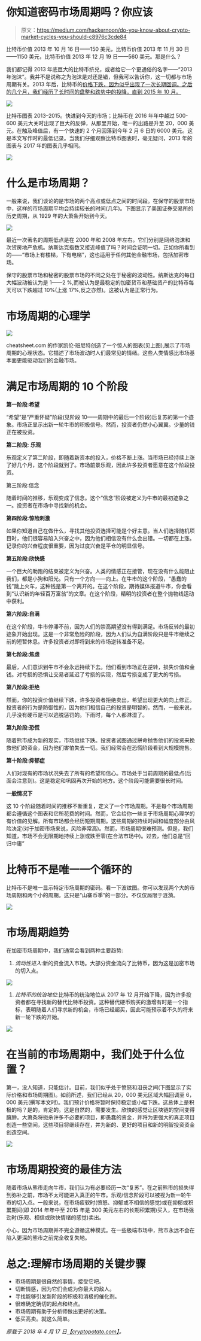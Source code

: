 # 你知道密码市场周期吗？你应该

> 原文：<https://medium.com/hackernoon/do-you-know-about-crypto-market-cycles-you-should-c8976c3cde84>

比特币价值 2013 年 10 月 16 日——150 美元，比特币价值 2013 年 11 月 30 日——1150 美元，比特币价值 2013 年 12 月 19 日——560 美元。那是什么？

我们都记得 2013 年底巨大的比特币挤兑，或者给它一个更通俗的名字——“2013 年泡沫”。我并不是说称之为泡沫是对还是错，但我可以告诉你，这一切都与市场周期有关。2013 年后，比特币的[价格下跌，因为似乎出现了一次长期回调。之后的几个月，我们经历了长时间的盘整和跌势中的投降，直到 2015 年 10 月。](https://cryptopotato.com/bitcoin-chart-analysis/)

![](img/a49f5f4bec0c3bbe9331798409d8461b.png)

比特币图表 2013–2015。快进到今天的市场；比特币在 2016 年年中越过 500-600 美元大关时出现了巨大的反弹，从那里开始，唯一的出路是升至 20，000 美元。在触及峰值后，有一个快速的 2 个月回落到今年 2 月 6 日的 6000 美元。这是本文写作时的最低记录。当我们仔细观察比特币图表时，毫无疑问，2013 年的图表与 2017 年的图表几乎相同。

![](img/fb02869b3acaa8d9b561e92378eac656.png)

# 什么是市场周期？

一般来说，我们谈论的是市场的两个高点或低点之间的时间段。在保守的股票市场中，这样的市场周期平均会持续较长的时间(几年)。下图显示了美国证券交易所的历史周期，从 1929 年的大萧条开始到今天。

![](img/e8cbf6cb94b053fa71958c24d463fa8d.png)

最近一次著名的周期低点是在 2000 年和 2008 年左右。它们分别是网络泡沫和次贷房地产危机。纳斯达克指数又接近峰值了吗？时间会证明一切。正如你所看到的——“市场上有楼梯，下有电梯”，这也适用于任何其他金融市场，包括加密市场。

保守的股票市场和秘密的股票市场的不同之处在于秘密的波动性。纳斯达克的每日大幅波动被认为是 1——2 %,而被认为是最稳定的加密货币和基础资产的比特币每天可以下跌超过 10%(上涨 17%,反之亦然)。这被认为是正常行为。

# 市场周期的心理学

![](img/58e4b2bcba39277e254bb89376b5d5dd.png)

cheatsheet.com 的作家凯伦·班尼特创造了一个惊人的图表(见上图),展示了市场周期的心理状态。它描述了市场波动时人们最常见的情绪。这些人类情感比市场基本面更能驱动我们的金融市场。

# 满足市场周期的 10 个阶段

**第一阶段:希望**

“希望”是“严重怀疑”阶段(见阶段 10——周期中的最后一个阶段)后复苏的第一个迹象。市场正显示出新一轮牛市的积极信号。然而，投资者仍然小心翼翼。少量的钱正在被投资。

**第二阶段:** **乐观**

乐观定义了第二阶段，即随着新资本的投入，价格不断上涨。当市场已经持续上涨了好几个月，这个阶段就到了。市场前景乐观，因此许多投资者愿意在这个阶段投资。

第三阶段:信念

随着时间的推移，乐观变成了信念。这个“信念”阶段被定义为牛市的最初迹象之一。投资者在市场中寻找新的机会。

**第四阶段:惊险刺激**

如果你知道自己在做什么，寻找其他投资选择可能是个好主意。当人们选择随机项目时，他们很容易陷入兴奋之中，因为他们相信没有什么会出错。一切都在上涨。
记录你的兴奋程度很重要，因为过度兴奋是平仓的明显信号。

**第五阶段:欣快感**

一个巨大的助跑的结束被定义为兴奋。人类的情感正在接管，现在没有什么能阻止我们，都是小狗和阳光。只有一个方向——向上。在牛市的这个阶段，“愚蠢的钱”跳上火车，这种钱是第一个离开的。在这个阶段，期待媒体报道牛市，你会看到“认识新的年轻百万富翁”的文章。在这个阶段，精明的投资者在整个抛物线运动中获利。

**第六阶段:自满**

在这个阶段，牛市停滞不前，因为人们的崇高期望没有得到满足。市场反转的最初迹象开始出现。这是一个非常危险的阶段，因为人们认为自满阶段只是牛市继续之前的短暂休息。许多投资者对即将到来的市场逆转准备不足。

**第七阶段:焦虑**

最后，人们意识到牛市不会永远持续下去。他们看到市场正在逆转，损失价值和金钱。对亏损的恐惧让交易者延迟了亏损的实现，然后亏损变成了更大的亏损。

**第八阶段:拒绝**

然而，你的投资价值继续下跌，许多投资者拒绝卖出，希望出现更大的向上修正。投资者的行为是防御性的，因为他们相信自己的投资是明智的。然而，一般来说，几乎没有硬币是可以逃脱惩罚的。下雨时，每个人都淋湿了。

**第九阶段:恐慌**

随着熊市成为新的现实，市场继续下跌。投资者试图通过拼命抛售他们的投资来挽救他们的资金，因为他们害怕失去一切。我们经常会在恐慌阶段看到大规模抛售。

**第十阶段:抑郁症**

人们对现有的市场状况失去了所有的希望和信心。市场处于当前周期的最低点(后面会注意到)。这是稳定和巩固再次开始的地方。这个阶段可能需要很长时间。

**一般情况下**

这 10 个阶段随着时间的推移不断重复，定义了一个市场周期。不是每个市场周期都会遵循这个图表和它所花费的时间。然而，它会给你一些关于市场周期心理学的有价值的见解。所有市场都会经历短期周期。这些周期的持续时间和幅度部分由风险决定(对于加密市场来说，风险非常高)。然而，市场周期很难预测。但是，我们知道，市场不会无限期地持续上涨或跌至零(在合法市场中)。过去，他们总是“回归中庸”

# 比特币不是唯一一个循环的

比特币不是唯一显示特定市场周期的密码。看一下波纹图。你可以发现两个大的市场周期和两个小的周期。这只是“山寨币季”的一部分。不仅仅局限于涟漪。

![](img/d21e37142eaf8e5e04cbf5cda58c9c72.png)

# 市场周期趋势

在加密市场周期中，我们通常会看到两种主要趋势:

1.  *流动性进入*:新的资金流入市场。大部分资金流向了比特币，因为这是加密市场的切入点。

![](img/2f4397fdb1efd1c6fac0d4501b921c17.png)

1.  *比特币的统治地位*:比特币的统治地位从 2017 年 12 月开始下降，因为许多投资者都在寻找新的替代比特币投资。这种替代硬币购买的激增有时是一个指标，表明随着人们寻求新的机会，市场已经超买，因此可能预示着不久的将来新一轮下跌的开始。

![](img/96863d840f20d7f1a01ae0044e764c56.png)

# 在当前的市场周期中，我们处于什么位置？

第一，没人知道，只能估计。目前，我们似乎处于愤怒和沮丧之间(下图显示了实际价格和市场周期图)。如前所述，我们已经从 20，000 美元区域大幅回调至 6，000 美元(撰写本文时)。我们预计价格将暂时保持稳定或小幅下跌。这总体上是积极的吗？是的，肯定的。这是自然的，需要发生。欣快的感觉让区块链的空间变得臃肿。大萧条将扼杀许多不必要的项目，即愚蠢的资金，并将为更强大的真正项目创造一些空间，这些项目将继续存在，并为新的、更好的项目和新的明智投资资金创造空间。

![](img/0cf76cb0170a081d3fd1c5ba1b82964e.png)

# 市场周期投资的最佳方法

随着市场从熊市走向牛市，我们认为有必要经历一次“复苏”。在之前熊市的损失得到弥补之前，市场不太可能进入真正的牛市。乐观/信念阶段可以被视为新一轮牛市的切入点。一般来说，在市场疲软时(愤怒、抑郁或不相信的感觉)或在抑郁或积累期间(即 2014 年年中至 2015 年是 300 美元左右的长期积累期)买入，在市场强劲时(乐观、相信或欣快情绪的感觉)卖出。

小心，因为市场周期并不完全遵循这种模式。在一些极端市场中，熊市永远不会在陷入更深的熊市之前完全收复失地。

# 总之:理解市场周期的关键步骤

*   市场周期是很自然的事情，接受它吧。
*   切断情感，因为它们会成为你最大的敌人。
*   寻找能够引发新阶段的积极和消极的催化剂。
*   很难确定确切的起点和终点。
*   市场周期有助于分析师做出更好的决策。
*   低买高卖。就这么简单。

*原载于 2018 年 4 月 17 日*[*【cryptopotato.com】*](https://cryptopotato.com/what-are-crypto-market-cycles/)*。*